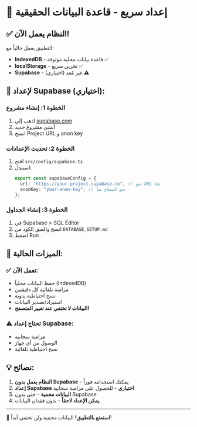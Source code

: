 # 🚀 إعداد سريع - قاعدة البيانات الحقيقية

## ✅ النظام يعمل الآن!

التطبيق يعمل حالياً مع:

- **IndexedDB** - قاعدة بيانات محلية موثوقة ✅
- **localStorage** - تخزين سريع ✅
- **Supabase** - غير مُعد (اختياري) ⚠️

## 🔧 لإعداد Supabase (اختياري):

### الخطوة 1: إنشاء مشروع

1. اذهب إلى [supabase.com](https://supabase.com)
2. أنشئ مشروع جديد
3. انسخ Project URL و anon key

### الخطوة 2: تحديث الإعدادات

1. افتح `src/config/supabase.ts`
2. استبدل:
   ```typescript
   export const supabaseConfig = {
     url: "https://your-project.supabase.co", // ضع URL هنا
     anonKey: "your-anon-key", // ضع المفتاح هنا
   };
   ```

### الخطوة 3: إنشاء الجداول

1. في Supabase > SQL Editor
2. انسخ والصق الكود من `DATABASE_SETUP.md`
3. اضغط Run

## 🎯 الميزات الحالية:

### ✅ تعمل الآن:

- حفظ البيانات محلياً (IndexedDB)
- مزامنة تلقائية كل دقيقتين
- نسخ احتياطية يدوية
- استيراد/تصدير البيانات
- **البيانات لا تختفي عند تغيير المتصفح!**

### ⚠️ تحتاج إعداد Supabase:

- مزامنة سحابية
- الوصول من أي جهاز
- نسخ احتياطية تلقائية

## 💡 نصائح:

1. **النظام يعمل بدون Supabase** - يمكنك استخدامه فوراً
2. **إعداد Supabase اختياري** - للحصول على مزامنة سحابية
3. **البيانات محمية** - حتى بدون Supabase
4. **يمكن الإعداد لاحقاً** - بدون فقدان البيانات

---

🎉 **استمتع بالتطبيق!** البيانات محمية ولن تختفي أبداً!
